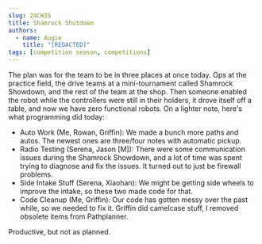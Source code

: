 ```yaml
---
slug: 24CW3S
title: Shamrock Shutdown
authors:
  - name: Augie
    title: "[REDACTED]"
tags: [competition season, competitions]
---
```

The plan was for the team to be in three places at once today. Ops at the practice field, the drive teams at a mini-tournament called Shamrock Showdown, and the rest of the team at the shop. Then someone enabled the robot while the controllers were still in their holders, it drove itself off a table, and now we have zero functional robots. On a lighter note, here's what programming did today:
* Auto Work (Me, Rowan, Griffin): We made a bunch more paths and autos. The newest ones are three/four notes with automatic pickup.
* Radio Testing (Serena, Jason [M]): There were some communication issues during the Shamrock Showdown, and a lot of time was spent trying to diagnose and fix the issues. It turned out to just be firewall problems. 
* Side Intake Stuff (Serena, Xiaohan): We might be getting side wheels to improve the intake, so these two made code for that.
* Code Cleanup (Me, Griffin): Our code has gotten messy over the past while, so we needed to fix it. Griffin did camelcase stuff, I removed obsolete items from Pathplanner. 

Productive, but not as planned.